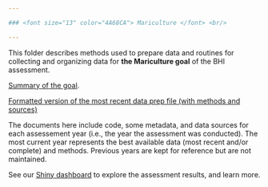 ```yaml
---

### <font size="13" color="4A68CA"> Mariculture </font> <br/>

---
```


This folder describes methods used to prepare data and routines for collecting and organizing data for **the Mariculture goal** of the BHI assessment.

[Summary of the goal](https://github.com/OHI-Baltic/bhi-prep/tree/master/supplement/goal_summaries/MAR.Rmd). 

[Formatted version of the most recent data prep file (with methods and sources)](https://github.com/OHI-Baltic/bhi-prep/tree/master/prep/MAR/v2021/mar_prep.md)

The documents here include code, some metadata, and data sources for each assessement year (i.e., the year the assessment was conducted). The most current year represents the best available data (most recent and/or complete) and methods. Previous years are kept for reference but are not maintained.

See our [Shiny dashboard](https://baltic-ohi.shinyapps.io/dashboard/) to explore the assessment results, and learn more.
